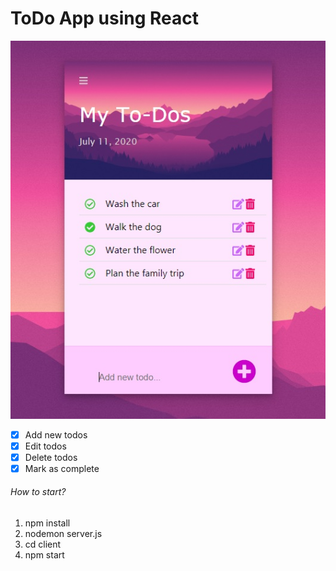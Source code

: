 # ToDo App using React

![alt text](client/src/todo-app-screenshot.jpg)

- [x] Add new todos
- [x] Edit todos
- [x] Delete todos
- [x] Mark as complete

###### How to start?

1. npm install
2. nodemon server.js
3. cd client
4. npm start
